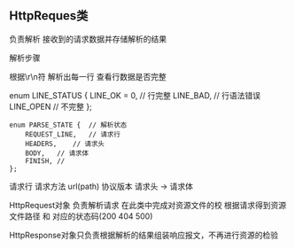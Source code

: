 ## HttpReques类

负责解析 接收到的请求数据并存储解析的结果

解析步骤

根据\r\n符 解析出每一行 查看行数据是否完整

 enum LINE_STATUS
    {
        LINE_OK = 0,    // 行完整
        LINE_BAD,       // 行语法错误
        LINE_OPEN       // 不完整
    };

    enum PARSE_STATE {  // 解析状态
        REQUEST_LINE,   // 请求行
        HEADERS,    // 请求头
        BODY,   // 请求体
        FINISH, //        
    };

请求行 请求方法 url(path) 协议版本 
请求头 -> 
请求体

HttpRequest对象 负责解析请求 
                在此类中完成对资源文件的校
                根据请求得到资源文件路径 和 对应的状态码(200 404 500)

HttpResponse对象只负责根据解析的结果组装响应报文，不再进行资源的检验